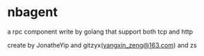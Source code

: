 # nbagent
a rpc component write by golang  that support both tcp and http 

create by JonatheYip and gitzyx(yangxin_zeng@163.com) and zs
